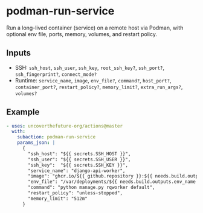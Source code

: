 # podman-run-service

Run a long-lived container (service) on a remote host via Podman, with optional env file, ports, memory, volumes, and restart policy.

## Inputs
- SSH: `ssh_host`, `ssh_user`, `ssh_key`, `root_ssh_key?`, `ssh_port?`, `ssh_fingerprint?`, `connect_mode?`
- Runtime: `service_name`, `image`, `env_file?`, `command?`, `host_port?`, `container_port?`, `restart_policy?`, `memory_limit?`, `extra_run_args?`, `volumes?`

## Example
```yaml
- uses: uncoverthefuture-org/actions@master
  with:
    subaction: podman-run-service
    params_json: |
      {
        "ssh_host": "${{ secrets.SSH_HOST }}",
        "ssh_user": "${{ secrets.SSH_USER }}",
        "ssh_key":  "${{ secrets.SSH_KEY }}",
        "service_name": "django-api-worker",
        "image": "ghcr.io/${{ github.repository }}:${{ needs.build.outputs.image_tag }}",
        "env_file": "/var/deployments/${{ needs.build.outputs.env_name }}/${{ github.event.repository.name }}/.env",
        "command": "python manage.py rqworker default",
        "restart_policy": "unless-stopped",
        "memory_limit": "512m"
      }
```
